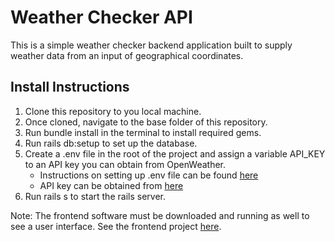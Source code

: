 # Weather Checker API

This is a simple weather checker backend application built to supply weather data from an input of geographical coordinates.

## Install Instructions
1. Clone this repository to you local machine.
2. Once cloned, navigate to the base folder of this repository.
3. Run bundle install in the terminal to install required gems.
4. Run rails db:setup to set up the database.
5. Create a .env file in the root of the project and assign a variable API_KEY to an API key you can obtain from OpenWeather.
    * Instructions on setting up .env file can be found [here](https://github.com/bkeepers/dotenv)
    * API key can be obtained from [here](https://openweathermap.org/api)
6. Run rails s to start the rails server.

Note: The frontend software must be downloaded and running as well to see a user interface. See the frontend project [here](https://github.com/brandonbrown4792/weather-checker).